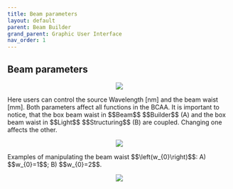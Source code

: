 ```yaml
---
title: Beam parameters
layout: default
parent: Beam Builder
grand_parent: Graphic User Interface
nav_order: 1
---
```

## [](#header-2)Beam parameters
<script id="MathJax-script" async src="https://cdn.jsdelivr.net/npm/mathjax@3/es5/tex-mml-chtml.js"></script>
<p align="center">
  <img src="/BCAA_tutorial/assets/images/Beam_parameters.png">
</p>
Here users can control the source Wavelength [nm] and the beam waist [mm]. Both parameters affect all functions in the BCAA. It is important to notice, that the box beam waist in $$Beam$$ $$Builder$$ (A) and the box beam waist in $$Light$$ $$Structuring$$ (B) are coupled. Changing one affects the other.
<p align="center">
  <img src="/BCAA_tutorial/assets/images/Beam_waist_LS_BB.png">
</p>
Examples of manipulating the beam waist $$\left(w_{0}\right)$$: A) $$w_{0}=1$$; B) $$w_{0}=2$$.
<p align="center">
  <img src="/BCAA_tutorial/assets/images/Beam_waist_example.png">
</p>
